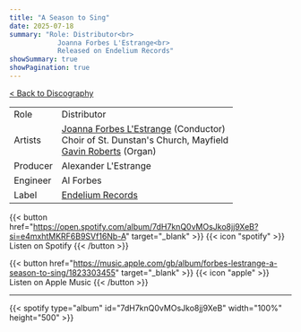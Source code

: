 ```yaml
---
title: "A Season to Sing"
date: 2025-07-18
summary: "Role: Distributor<br>
            Joanna Forbes L'Estrange<br>
            Released on Endelium Records"
showSummary: true
showPagination: true
---
```

[< Back to Discography](/discography)

| | |
|-|-|
|Role|Distributor|
|Artists|[Joanna Forbes L'Estrange](https://www.joannaforbeslestrange.com/) (Conductor)<br>Choir of St. Dunstan's Church, Mayfield<br>[Gavin Roberts](https://www.gavinroberts.org/) (Organ)|
|Producer|Alexander L'Estrange|
|Engineer|Al Forbes|
|Label|[Endelium Records](https://endelium.com)|

{{< button href="https://open.spotify.com/album/7dH7knQ0vMOsJko8jj9XeB?si=e4mxhtMKRF6B9SVf16Nb-A" target="_blank" >}}
{{< icon "spotify" >}} Listen on Spotify
{{< /button >}}

{{< button href="https://music.apple.com/gb/album/forbes-lestrange-a-season-to-sing/1823303455" target="_blank" >}}
{{< icon "apple" >}} Listen on Apple Music
{{< /button >}}

---

{{< spotify type="album" id="7dH7knQ0vMOsJko8jj9XeB" width="100%" height="500" >}}
